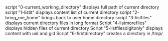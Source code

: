 script "0-current_working_directory" displays full path of current directory
script "1-listit" displays content list of current directory
script "2-bring_me_home" brings back to user home directory
script "3-listfiles" displays current directory files in long format
Script "4-listmorefiles" displays hidden files of current directory
Script "5-listfilesdigitonly" displays content with uid and gid
Script "6-firstdirectory" creates a directory in /tmp/
